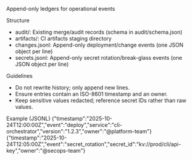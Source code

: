Append-only ledgers for operational events

Structure
- audit/: Existing merge/audit records (schema in audit/schema.json)
- artifacts/: CI artifacts staging directory
- changes.jsonl: Append-only deployment/change events (one JSON object per line)
- secrets.jsonl: Append-only secret rotation/break-glass events (one JSON object per line)

Guidelines
- Do not rewrite history; only append new lines.
- Ensure entries contain an ISO-8601 timestamp and an owner.
- Keep sensitive values redacted; reference secret IDs rather than raw values.

Example (JSONL)
{"timestamp":"2025-10-24T12:00:00Z","event":"deploy","service":"cli-orchestrator","version":"1.2.3","owner":"@platform-team"}
{"timestamp":"2025-10-24T12:05:00Z","event":"secret_rotation","secret_id":"kv://prod/cli/api-key","owner":"@secops-team"}

